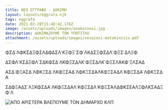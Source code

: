 ```yaml
---
title: ΝΕΟ ΕΓΓΡΑΦΟ - ΔΟΚΙΜΗ
layout: layouts/eggrafa.njk
tags: eggrafa
date: 2021-02-28T15:48:42.176Z
image: /assets/uploads/images/anakoinosi.jpg
description: ΔΟΚΙΜΑΖΟΥΜΕ ΤΟΝ ΥΠΟΤΙΤΛΟ
attachment: /assets/uploads/images/vevaiosi-metakinisis.pdf
---
```

ΦΣΔ΄ΛΦΚΣΔΞΦΣΛΔΦΔΣΛ΄ΚΞΦΞ΄ΣΦ΄ΛΚΔΣΞΦΣΔΛ΄ΦΞΣ΄ΔΛΞΦ

ΔΣΦΛ΄ΚΣΔΞΦΛ΄ΣΔΚΦΣΔ΄ΛΚΦΞΣΔΛΚ΄ΦΞΣΔΛΚ΄ΦΞΣΛΆΚΦ΄ΞΛΣΑΔ

ΑΣΔ΄ΦΞΑΣΔ΄ΛΦΚΞΣΔ΄ΛΚΦΞΣΑΔ΄ΛΦΚΞΣΔΆΛΚΦΞΣΑΔΛ΄ΚΦΞΣΔΑ΄ΛΦΚΞΣΔΑ


ΣΔΦΞΑΔΣ΄ΛΞΚΦΣΔΑ΄ΛΚΦΞΣΔΑΛ΄ΚΦΞΣΔΛ΄ΚΦΞΣΆΛΔΦΚΣΕΑΛΞΦΛΚΣΑΔΞΦ΄Λ

![ΑΠΟ ΑΡΙΣΤΕΡΑ ΒΛΕΠΟΥΜΕ ΤΟΝ ΔΗΜΑΡΧΟ ΚΛΠ](/assets/uploads/images/5fa21cd9e0d2531a2f1dfdffbab46f70.jpg)
